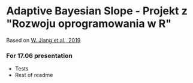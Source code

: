 # Adaptive Bayesian Slope - Projekt z "Rozwoju oprogramowania w R"

Based on [W. Jiang et al., 2019](https://arxiv.org/pdf/1909.06631.pdf)

### For 17.06 presentation
* Tests
* Rest of readme
